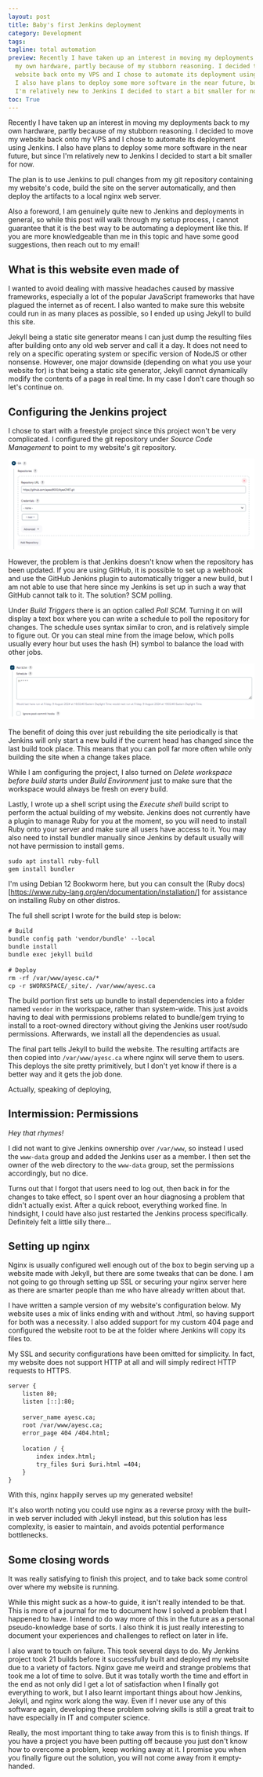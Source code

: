 ```yaml
---
layout: post
title: Baby's first Jenkins deployment
category: Development
tags:
tagline: total automation
preview: Recently I have taken up an interest in moving my deployments back to
  my own hardware, partly because of my stubborn reasoning. I decided to move my
  website back onto my VPS and I chose to automate its deployment using Jenkins.
  I also have plans to deploy some more software in the near future, but since
  I'm relatively new to Jenkins I decided to start a bit smaller for now.
toc: True
---
```


Recently I have taken up an interest in moving my deployments back to my own
hardware, partly because of my stubborn reasoning. I decided to move my website
back onto my VPS and I chose to automate its deployment using Jenkins. I also
have plans to deploy some more software in the near future, but since I'm
relatively new to Jenkins I decided to start a bit smaller for now.

The plan is to use Jenkins to pull changes from my git repository containing my
website's code, build the site on the server automatically, and then deploy the
artifacts to a local nginx web server.

Also a foreword, I am genuinely quite new to Jenkins and deployments in general,
so while this post will walk through my setup process, I cannot guarantee that
it is the best way to be automating a deployment like this. If you are more
knowledgeable than me in this topic and have some good suggestions, then reach
out to my email!

## What is this website even made of

I wanted to avoid dealing with massive headaches caused by massive frameworks,
especially a lot of the popular JavaScript frameworks that have plagued the
internet as of recent. I also wanted to make sure this website could run in as
many places as possible, so I ended up using Jekyll to build this site.

Jekyll being a static site generator means I can just dump the resulting files
after building onto any old web server and call it a day. It does not need to
rely on a specific operating system or specific version of NodeJS or other
nonsense. However, one major downside (depending on what you use your website
for) is that being a static site generator, Jekyll cannot dynamically modify the
contents of a page in real time. In my case I don't care though so let's
continue on.

## Configuring the Jenkins project

I chose to start with a freestyle project since this project won't be very
complicated. I configured the git repository under *Source Code Management* to
point to my website's git repository.

![A screenshot of the Git repository settings in a Jenkins project](/public/uploads/2024-08-09-babys-first-jenkins-deployment/git.png)

However, the problem is that Jenkins doesn't know when the repository has been
updated. If you are using GitHub, it is possible to set up a webhook and use the
GitHub Jenkins plugin to automatically trigger a new build, but I am not able to
use that here since my Jenkins is set up in such a way that GitHub cannot talk
to it. The solution? SCM polling.

Under *Build Triggers* there is an option called *Poll SCM*. Turning it on will
display a text box where you can write a schedule to poll the repository for
changes. The schedule uses syntax similar to cron, and is relatively simple to
figure out. Or you can steal mine from the image below, which polls usually
every hour but uses the hash (H) symbol to balance the load with other jobs.

![A screenshot of the SCM repository polling settings in a Jenkins project](/public/uploads/2024-08-09-babys-first-jenkins-deployment/pollscm.png)

The benefit of doing this over just rebuilding the site periodically is that
Jenkins will only start a new build if the current head has changed since the
last build took place. This means that you can poll far more often while only
building the site when a change takes place.

While I am configuring the project, I also turned on *Delete workspace before
build starts* under *Build Environment* just to make sure that the workspace
would always be fresh on every build.

Lastly, I wrote up a shell script using the *Execute shell* build script to
perform the actual building of my website. Jenkins does not currently have a
plugin to manage Ruby for you at the moment, so you will need to install Ruby
onto your server and make sure all users have access to it. You may also need to
install bundler manually since Jenkins by default usually will not have
permission to install gems.

```shell
sudo apt install ruby-full
gem install bundler
```

I'm using Debian 12 Bookworm here, but you can consult the
(Ruby docs)[https://www.ruby-lang.org/en/documentation/installation/] for
assistance on installing Ruby on other distros.

The full shell script I wrote for the build step is below:

```shell
# Build
bundle config path 'vendor/bundle' --local
bundle install
bundle exec jekyll build

# Deploy
rm -rf /var/www/ayesc.ca/*
cp -r $WORKSPACE/_site/. /var/www/ayesc.ca
```

The build portion first sets up bundle to install dependencies into a folder
named `vendor` in the workspace, rather than system-wide. This just avoids
having to deal with permissions problems related to bundle/gem trying to install
to a root-owned directory without giving the Jenkins user root/sudo permissions.
Afterwards, we install all the dependencies as usual.

The final part tells Jekyll to build the website. The resulting artifacts are
then copied into `/var/www/ayesc.ca` where nginx will serve them to users. This
deploys the site pretty primitively, but I don't yet know if there is a better
way and it gets the job done.

Actually, speaking of deploying,

## Intermission: Permissions

*Hey that rhymes!*

I did not want to give Jenkins ownership over `/var/www`, so instead I used the
`www-data` group and added the Jenkins user as a member. I then set the owner of
the web directory to the `www-data` group, set the permissions accordingly, but
no dice.

Turns out that I forgot that users need to log out, then back in for the changes
to take effect, so I spent over an hour diagnosing a problem that didn't
actually exist. After a quick reboot, everything worked fine. In hindsight, I
could have also just restarted the Jenkins process specifically. Definitely felt
a little silly there...

## Setting up nginx

Nginx is usually configured well enough out of the box to begin serving up a
website made with Jekyll, but there are some tweaks that can be done. I am not
going to go through setting up SSL or securing your nginx server here as there
are smarter people than me who have already written about that.

I have written a sample version of my website's configuration below. My website
uses a mix of links ending with and without .html, so having support for both
was a necessity. I also added support for my custom 404 page and configured the
website root to be at the folder where Jenkins will copy its files to.

My SSL and security configurations have been omitted for simplicity. In fact, my
website does not support HTTP at all and will simply redirect HTTP requests to
HTTPS.

```
server {
    listen 80;
    listen [::]:80;

    server_name ayesc.ca;
    root /var/www/ayesc.ca;
    error_page 404 /404.html;

    location / {
        index index.html;
        try_files $uri $uri.html =404;
    }
}
```

With this, nginx happily serves up my generated website!

It's also worth noting you could use nginx as a reverse proxy with the built-in
web server included with Jekyll instead, but this solution has less complexity,
is easier to maintain, and avoids potential performance bottlenecks.

## Some closing words

It was really satisfying to finish this project, and to take back some control
over where my website is running.

While this might suck as a how-to guide, it isn't really intended to be that.
This is more of a journal for me to document how I solved a problem that I
happened to have. I intend to do way more of this in the future as a personal
pseudo-knowledge base of sorts. I also think it is just really interesting to
document your experiences and challenges to reflect on later in life.

I also want to touch on failure. This took several days to do. My Jenkins
project took 21 builds before it successfully built and deployed my website due
to a variety of factors. Nginx gave me weird and strange problems that took me a
lot of time to solve. But it was totally worth the time and effort in the end as
not only did I get a lot of satisfaction when I finally got everything to work,
but I also learnt important things about how Jenkins, Jekyll, and nginx work
along the way. Even if I never use any of this software again, developing these
problem solving skills is still a great trait to have especially in IT and
computer science.

Really, the most important thing to take away from this is to finish things. If
you have a project you have been putting off because you just don't know how to
overcome a problem, keep working away at it. I promise you when you finally
figure out the solution, you will not come away from it empty-handed.

